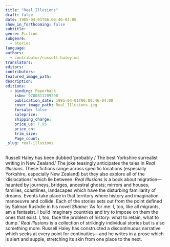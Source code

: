 ```yaml
---
title: "Real Illusions"
draft: false
date: 1985-04-01T06:00:46-04:00
show_in_forthcoming: false
subtitle:
genre: Fiction
subgenre:
  - Stories
language:
authors:
  - contributor/russell-haley.md
translators:
editors:
contributors:
featured_image_path:
description:
editions:
  - binding: Paperback
    isbn: 9780811209298
    publication_date: 1985-04-01T06:00:46-04:00
    cover_image_path: Real_Illusions.jpg
    forsale: false
    saleprice:
    shipping_charge:
    price_us: 7.95
    price_cn:
    trim_size:
    Page_count:
_slug: real-illusions
---
```


Russell Haley has been dubbed ’probably / The best Yorkshire surrealist writing in New Zealand.’ The joke teasingly anticipates the tales in _Real Illusions_. These fictions range across specific locations (especially Yorkshire, especially New Zealand) but they also explore all of the ’dislocations’ which lie between. _Real Illusions_ is a book about migration––haunted by journeys, bridges, ancestral ghosts; mirrors and houses, families, coastlines, landscapes which have the disturbing familiarity of dreams. Events take place in that territory where history and imagination manoeuvre and collide. Each of the stories sets out from the point defined by Salman Rushdie in his novel _Shame_: ’As for me: I, too, like all migrants, am a fantasist. I build imaginary countries and try to impose on them the ones that exist. I, too, face the problem of history: what to retain, what to dump.’ _Real Illusions_ is a collection of strikingly individual stories but is also something more. Russell Haley has constructed a discontinuous narrative which seeks at every point for continuities––and he writes in a prose which is alert and supple, stretching its skin from one place to the next.

